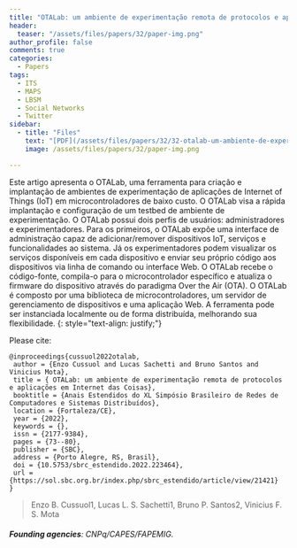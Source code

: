 ```yaml
---
title: "OTALab: um ambiente de experimentação remota de protocolos e aplicações em Internet das Coisas"
header:
  teaser: "/assets/files/papers/32/paper-img.png"
author_profile: false
comments: true
categories:
  - Papers
tags:
  - ITS
  - MAPS
  - LBSM
  - Social Networks
  - Twitter
sidebar:
  - title: "Files"
    text: "[PDF](/assets/files/papers/32/32-otalab-um-ambiente-de-experimentacao-remota-de-protocolos-e-aplicacoes-em-internet-das-coisas.pdf){: .btn .btn--success}{: target=\"_blank\"} [DOI](https://doi.org/10.5753/sbrc_estendido.2022.223464){: .btn .btn--success}{: target=\"_blank\"} [Talk PDF](https://docs.google.com/presentation/d/1SbUI4_ARBBQqWXb8DILF0bZeKjl0yGFP/edit?usp=sharing&ouid=107168111322241120444&rtpof=true&sd=true){: .btn .btn--info}{: target=\"_blank\"}"
    image: /assets/files/papers/32/paper-img.png

---
```


Este artigo apresenta o OTALab, uma ferramenta para criação e implantação de ambientes de experimentação de aplicações de Internet of Things (IoT) em microcontroladores de baixo custo. O OTALab visa a rápida implantação e configuração de um testbed de ambiente de experimentação. O OTALab possui dois perfis de usuários: administradores e experimentadores. Para os primeiros, o OTALab expõe uma interface de administração capaz de adicionar/remover dispositivos IoT, serviços e funcionalidades ao sistema. Já os experimentadores podem visualizar os serviços disponíveis em cada dispositivo e enviar seu próprio código aos dispositivos via linha de comando ou interface Web. O OTALab recebe o código-fonte, compila-o para o microcontrolador específico e atualiza o firmware do dispositivo através do paradigma Over the Air (OTA). O OTALab é composto por uma biblioteca de microcontroladores, um servidor de gerenciamento de dispositivos e uma aplicação Web. A ferramenta pode ser instanciada localmente ou de forma distribuída, melhorando sua flexibilidade.
{: style="text-align: justify;"}

Please cite:
```TeX
@inproceedings{cussuol2022otalab,
 author = {Enzo Cussuol and Lucas Sachetti and Bruno Santos and Vinicius Mota},
 title = { OTALab: um ambiente de experimentação remota de protocolos e aplicações em Internet das Coisas},
 booktitle = {Anais Estendidos do XL Simpósio Brasileiro de Redes de Computadores e Sistemas Distribuídos},
 location = {Fortaleza/CE},
 year = {2022},
 keywords = {},
 issn = {2177-9384},
 pages = {73--80},
 publisher = {SBC},
 address = {Porto Alegre, RS, Brasil},
 doi = {10.5753/sbrc_estendido.2022.223464},
 url = {https://sol.sbc.org.br/index.php/sbrc_estendido/article/view/21421}
}
```
> Enzo B. Cussuol1, Lucas L. S. Sachetti1, Bruno P. Santos2, Vinicius F. S. Mota
###### **Founding agencies**: CNPq/CAPES/FAPEMIG.


